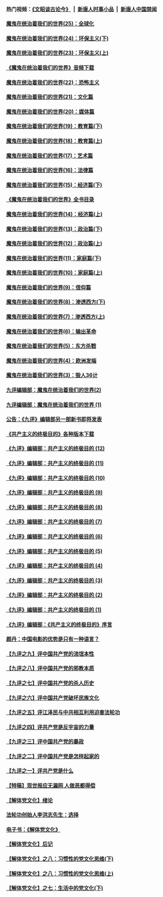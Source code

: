 #### 热门视频：[《文昭谈古论今》](https://github.com/gfw-breaker/wenzhao/blob/master/README.md?t=10180633) &nbsp;|&nbsp; [新唐人时事小品](https://github.com/gfw-breaker/ntdtv-comedy/blob/master/README.md?t=10180633) &nbsp;|&nbsp; [新唐人中国禁闻](https://github.com/gfw-breaker/ntdtv-news/blob/master/README.md?t=10180633)

#### [魔鬼在统治着我们的世界(25)：全球化](../pages/nsc422/n10788205.md?t=10180633) 

#### [魔鬼在统治着我们的世界(24)：环保主义(下)](../pages/nsc422/n10695307.md?t=10180633) 

#### [魔鬼在统治着我们的世界(23)：环保主义(上)](../pages/nsc422/n10688613.md?t=10180633) 

#### [《魔鬼在统治着我们的世界》音频下载](../pages/nsc422/n10635553.md?t=10180633) 

#### [魔鬼在统治着我们的世界(22)：恐怖主义](../pages/nsc422/n10614727.md?t=10180633) 

#### [魔鬼在统治着我们的世界(21)：文化篇](../pages/nsc422/n10597706.md?t=10180633) 

#### [魔鬼在统治着我们的世界(20)：媒体篇](../pages/nsc422/n10586579.md?t=10180633) 

#### [魔鬼在统治着我们的世界(19)：教育篇(下)](../pages/nsc422/n10564808.md?t=10180633) 

#### [魔鬼在统治着我们的世界(18)：教育篇(上)](../pages/nsc422/n10526970.md?t=10180633) 

#### [魔鬼在统治着我们的世界(17)：艺术篇](../pages/nsc422/n10499093.md?t=10180633) 

#### [魔鬼在统治着我们的世界(16)：法律篇](../pages/nsc422/n10485969.md?t=10180633) 

#### [魔鬼在统治着我们的世界(15)：经济篇(下)](../pages/nsc422/n10469975.md?t=10180633) 

#### [《魔鬼在统治着我们的世界》全书目录](../pages/nsc422/n10464261.md?t=10180633) 

#### [魔鬼在统治着我们的世界(14)：经济篇(上)](../pages/nsc422/n10457370.md?t=10180633) 

#### [魔鬼在统治着我们的世界(13)：政治篇(下)](../pages/nsc422/n10448270.md?t=10180633) 

#### [魔鬼在统治着我们的世界(12)：政治篇(上)](../pages/nsc422/n10444576.md?t=10180633) 

#### [魔鬼在统治着我们的世界(11)：家庭篇(下)](../pages/nsc422/n10440961.md?t=10180633) 

#### [魔鬼在统治着我们的世界(10)：家庭篇(上)](../pages/nsc422/n10435448.md?t=10180633) 

#### [魔鬼在统治着我们的世界(9)：信仰篇](../pages/nsc422/n10432159.md?t=10180633) 

#### [魔鬼在统治着我们的世界(8)：渗透西方(下)](../pages/nsc422/n10429603.md?t=10180633) 

#### [魔鬼在统治着我们的世界(7)：渗透西方(上)](../pages/nsc422/n10426013.md?t=10180633) 

#### [魔鬼在统治着我们的世界(6)：输出革命](../pages/nsc422/n10421536.md?t=10180633) 

#### [魔鬼在统治着我们的世界(5)：东方杀戮](../pages/nsc422/n10417707.md?t=10180633) 

#### [魔鬼在统治着我们的世界(4)：欧洲发端](../pages/nsc422/n10414890.md?t=10180633) 

#### [魔鬼在统治着我们的世界(3)：毁人36计](../pages/nsc422/n10411583.md?t=10180633) 

#### [九评编辑部：魔鬼在统治着我们的世界(2)](../pages/nsc422/n10410036.md?t=10180633) 

#### [九评编辑部：魔鬼在统治着我们的世界 (1)](../pages/nsc422/n10406825.md?t=10180633) 

#### [公告：《九评》编辑部另一部新书即将发表](../pages/nsc422/n10405104.md?t=10180633) 

#### [《共产主义的终极目的》各种版本下载](../pages/nsc422/n10022138.md?t=10180633) 

#### [《九评》编辑部：共产主义的终极目的 (12)](../pages/nsc422/n9933272.md?t=10180633) 

#### [《九评》编辑部：共产主义的终极目的 (11)](../pages/nsc422/n9924973.md?t=10180633) 

#### [《九评》编辑部：共产主义的终极目的 (10)](../pages/nsc422/n9920883.md?t=10180633) 

#### [《九评》编辑部：共产主义的终极目的 (9)](../pages/nsc422/n9916363.md?t=10180633) 

#### [《九评》编辑部：共产主义的终极目的 (8)](../pages/nsc422/n9912488.md?t=10180633) 

#### [《九评》编辑部：共产主义的终极目的 (7)](../pages/nsc422/n9901176.md?t=10180633) 

#### [《九评》编辑部：共产主义的终极目的 (6)](../pages/nsc422/n9899359.md?t=10180633) 

#### [《九评》编辑部：共产主义的终极目的 (5)](../pages/nsc422/n9893174.md?t=10180633) 

#### [《九评》编辑部：共产主义的终极目的 (4)](../pages/nsc422/n9891246.md?t=10180633) 

#### [《九评》编辑部：共产主义的终极目的 (3)](../pages/nsc422/n9879879.md?t=10180633) 

#### [《九评》编辑部：共产主义的终极目的 (2)](../pages/nsc422/n9876205.md?t=10180633) 

#### [《九评》编辑部：共产主义的终极目的 (1)](../pages/nsc422/n9865857.md?t=10180633) 

#### [《九评》编辑部：《共产主义的终极目的》序言](../pages/nsc422/n9862666.md?t=10180633) 

#### [颜丹：中国电影的优势是只有一种语言？](../pages/nsc422/n9583062.md?t=10180633) 

#### [【九评之九】评中国共产党的流氓本性](../pages/nsc422/n737542.md?t=10180633) 

#### [【九评之八】评中国共产党的邪教本质](../pages/nsc422/n735942.md?t=10180633) 

#### [【九评之七】评中国共产党的杀人历史](../pages/nsc422/n733806.md?t=10180633) 

#### [【九评之六】评中国共产党破坏民族文化](../pages/nsc422/n731667.md?t=10180633) 

#### [【九评之五】评江泽民与中共相互利用迫害法轮功](../pages/nsc422/n730058.md?t=10180633) 

#### [【九评之四】评共产党是反宇宙的力量](../pages/nsc422/n727814.md?t=10180633) 

#### [【九评之三】评中国共产党的暴政](../pages/nsc422/n725597.md?t=10180633) 

#### [【九评之二】评中国共产党是怎样起家的](../pages/nsc422/n723946.md?t=10180633) 

#### [【九评之一】评共产党是什么](../pages/nsc422/n722529.md?t=10180633) 

#### [【特稿】现世报应无漏网 人做恶都得偿](../pages/nsc422/n4215167.md?t=10180633) 

#### [【解体党文化】绪论](../pages/nsc422/n1449356.md?t=10180633) 

#### [法轮功创始人李洪志先生：选择](../pages/nsc422/n3580738.md?t=10180633) 

#### [电子书：《解体党文化》](../pages/nsc422/n1573484.md?t=10180633) 

#### [【解体党文化】后记](../pages/nsc422/n1531999.md?t=10180633) 

#### [【解体党文化】之八：习惯性的党文化思维(下)](../pages/nsc422/n1526477.md?t=10180633) 

#### [【解体党文化】之八：习惯性的党文化思维(上)](../pages/nsc422/n1520631.md?t=10180633) 

#### [【解体党文化】之七：生活中的党文化(下)](../pages/nsc422/n1513446.md?t=10180633) 

